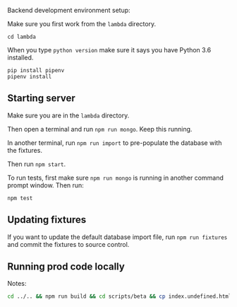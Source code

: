 Backend development environment setup:

Make sure you first work from the `lambda` directory.

```
cd lambda
```

When you type `python version` make sure it says you have Python 3.6 installed.

```
pip install pipenv
pipenv install
```

## Starting server
Make sure you are in the `lambda` directory.

Then open a terminal and run `npm run mongo`. Keep this running.

In another terminal, run `npm run import` to pre-populate the database with the fixtures.

Then run `npm start`.

To run tests, first make sure `npm run mongo` is running in another command prompt window. Then run:

```
npm test
```

## Updating fixtures

If you want to update the default database import file, run `npm run fixtures` and commit the fixtures to source control.

## Running prod code locally

Notes:

```bash
cd ../.. && npm run build && cd scripts/beta && cp index.undefined.html index.html && serve -s
```